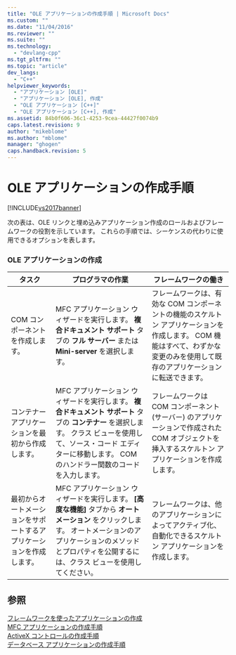 ```yaml
---
title: "OLE アプリケーションの作成手順 | Microsoft Docs"
ms.custom: ""
ms.date: "11/04/2016"
ms.reviewer: ""
ms.suite: ""
ms.technology: 
  - "devlang-cpp"
ms.tgt_pltfrm: ""
ms.topic: "article"
dev_langs: 
  - "C++"
helpviewer_keywords: 
  - "アプリケーション [OLE]"
  - "アプリケーション [OLE], 作成"
  - "OLE アプリケーション [C++]"
  - "OLE アプリケーション [C++], 作成"
ms.assetid: 84b0f606-36c1-4253-9cea-44427f0074b9
caps.latest.revision: 9
author: "mikeblome"
ms.author: "mblome"
manager: "ghogen"
caps.handback.revision: 5
---
```

# OLE アプリケーションの作成手順
[!INCLUDE[vs2017banner](../assembler/inline/includes/vs2017banner.md)]

次の表は、OLE リンクと埋め込みアプリケーション作成のロールおよびフレームワークの役割を示しています。  これらの手順では、シーケンスの代わりに使用できるオプションを表します。  
  
### OLE アプリケーションの作成  
  
|タスク|プログラマの作業|フレームワークの働き|  
|---------|--------------|----------------|  
|COM コンポーネントを作成します。|MFC アプリケーション ウィザードを実行します。  **複合ドキュメント サポート** タブの **フル サーバー** または **Mini\-server** を選択します。|フレームワークは、有効な COM コンポーネントの機能のスケルトン アプリケーションを作成します。  COM 機能はすべて、わずかな変更のみを使用して既存のアプリケーションに転送できます。|  
|コンテナー アプリケーションを最初から作成します。|MFC アプリケーション ウィザードを実行します。  **複合ドキュメント サポート** タブの **コンテナー** を選択します。  クラス ビューを使用して、ソース・コード エディターに移動します。  COM のハンドラー関数のコードを入力します。|フレームワークは COM コンポーネント \(サーバー\) のアプリケーションで作成された COM オブジェクトを挿入するスケルトン アプリケーションを作成します。|  
|最初からオートメーションをサポートするアプリケーションを作成します。|MFC アプリケーション ウィザードを実行します。  **\[高度な機能\]** タブから **オートメーション** をクリックします。  オートメーションのアプリケーションのメソッドとプロパティを公開するには、クラス ビューを使用してください。|フレームワークは、他のアプリケーションによってアクティブ化、自動化できるスケルトン アプリケーションを作成します。|  
  
## 参照  
 [フレームワークを使ったアプリケーションの作成](../mfc/building-on-the-framework.md)   
 [MFC アプリケーションの作成手順](../mfc/sequence-of-operations-for-building-mfc-applications.md)   
 [ActiveX コントロールの作成手順](../mfc/sequence-of-operations-for-creating-activex-controls.md)   
 [データベース アプリケーションの作成手順](../mfc/sequence-of-operations-for-creating-database-applications.md)